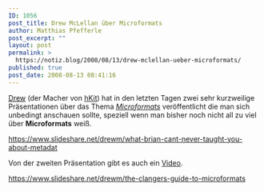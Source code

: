 ```yaml
---
ID: 1056
post_title: Drew McLellan über Microformats
author: Matthias Pfefferle
post_excerpt: ""
layout: post
permalink: >
  https://notiz.blog/2008/08/13/drew-mclellan-ueber-microformats/
published: true
post_date: 2008-08-13 08:41:16
---
```

<span class="vcard"><abbr class="fn" title="Drew McLellan"><a class="url" href="http://allinthehead.com">Drew</a></abbr></span> (der Macher von <a href="http://code.google.com/p/hkit/">hKit</a>) hat in den letzten Tagen zwei sehr kurzweilige Präsentationen über das Thema <a href="http://microformats.org"><em>Microformats</em></a> veröffentlicht die man sich unbedingt anschauen sollte, speziell wenn man bisher noch nicht all zu viel über <strong>Microformats</strong> weiß.

https://www.slideshare.net/drewm/what-brian-cant-never-taught-you-about-metadat

<!--more-->
Von der zweiten Präsentation gibt es auch ein <a href="http://allinthehead.com/retro/329/the-clangers-guide-to-microformats">Video</a>.

https://www.slideshare.net/drewm/the-clangers-guide-to-microformats